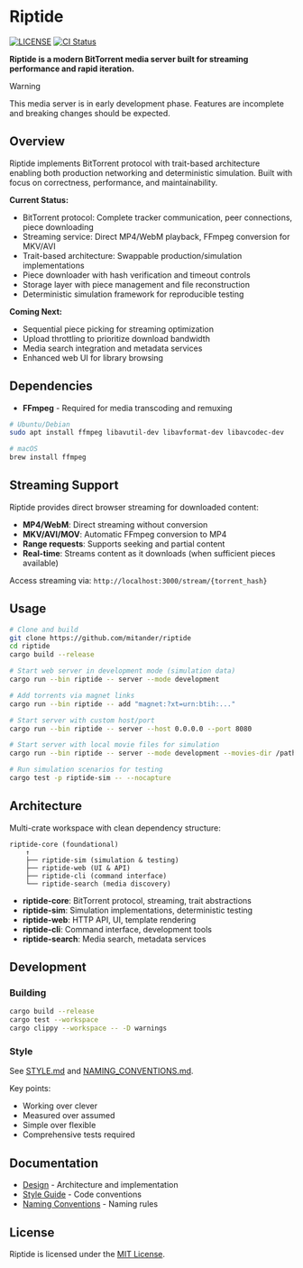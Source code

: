 # Riptide

[![LICENSE](https://img.shields.io/badge/license-MIT-blue.svg)](LICENSE)
[![CI Status](https://github.com/mitander/riptide/actions/workflows/ci.yml/badge.svg)](https://github.com/mitander/riptide/actions)

**Riptide is a modern BitTorrent media server built for streaming performance and rapid iteration.**

> [!WARNING]
> This media server is in early development phase.
> Features are incomplete and breaking changes should be expected.

## Overview

Riptide implements BitTorrent protocol with trait-based architecture enabling both production networking and deterministic simulation. Built with focus on correctness, performance, and maintainability.

**Current Status:**

- BitTorrent protocol: Complete tracker communication, peer connections, piece downloading
- Streaming service: Direct MP4/WebM playback, FFmpeg conversion for MKV/AVI
- Trait-based architecture: Swappable production/simulation implementations
- Piece downloader with hash verification and timeout controls
- Storage layer with piece management and file reconstruction
- Deterministic simulation framework for reproducible testing

**Coming Next:**

- Sequential piece picking for streaming optimization
- Upload throttling to prioritize download bandwidth
- Media search integration and metadata services
- Enhanced web UI for library browsing

## Dependencies

- **FFmpeg** - Required for media transcoding and remuxing

```bash
# Ubuntu/Debian
sudo apt install ffmpeg libavutil-dev libavformat-dev libavcodec-dev

# macOS
brew install ffmpeg
```

## Streaming Support

Riptide provides direct browser streaming for downloaded content:

- **MP4/WebM**: Direct streaming without conversion
- **MKV/AVI/MOV**: Automatic FFmpeg conversion to MP4
- **Range requests**: Supports seeking and partial content
- **Real-time**: Streams content as it downloads (when sufficient pieces available)

Access streaming via: `http://localhost:3000/stream/{torrent_hash}`

## Usage

```bash
# Clone and build
git clone https://github.com/mitander/riptide
cd riptide
cargo build --release

# Start web server in development mode (simulation data)
cargo run --bin riptide -- server --mode development

# Add torrents via magnet links
cargo run --bin riptide -- add "magnet:?xt=urn:btih:..."

# Start server with custom host/port
cargo run --bin riptide -- server --host 0.0.0.0 --port 8080

# Start server with local movie files for simulation
cargo run --bin riptide -- server --mode development --movies-dir /path/to/movies

# Run simulation scenarios for testing
cargo test -p riptide-sim -- --nocapture
```

## Architecture

Multi-crate workspace with clean dependency structure:

```
riptide-core (foundational)
    ↑
    ├── riptide-sim (simulation & testing)
    ├── riptide-web (UI & API)
    ├── riptide-cli (command interface)
    └── riptide-search (media discovery)
```

- **riptide-core**: BitTorrent protocol, streaming, trait abstractions
- **riptide-sim**: Simulation implementations, deterministic testing
- **riptide-web**: HTTP API, UI, template rendering
- **riptide-cli**: Command interface, development tools
- **riptide-search**: Media search, metadata services

## Development

### Building

```bash
cargo build --release
cargo test --workspace
cargo clippy --workspace -- -D warnings
```

### Style

See [STYLE.md](docs/STYLE.md) and [NAMING_CONVENTIONS.md](docs/NAMING_CONVENTIONS.md).

Key points:

- Working over clever
- Measured over assumed
- Simple over flexible
- Comprehensive tests required

## Documentation

- [Design](docs/DESIGN.md) - Architecture and implementation
- [Style Guide](docs/STYLE.md) - Code conventions
- [Naming Conventions](docs/NAMING_CONVENTIONS.md) - Naming rules

## License

Riptide is licensed under the [MIT License](LICENSE).
